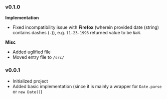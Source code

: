 ### v0.1.0

**Implementation**
- Fixed incompatibility issue with **Firefox** (wherein provided date (string) contains dashes (`-`)), e.g. `11-23-1996` returned value to be `NaN`.

**Misc**
- Added uglified file
- Moved entry file to `/src/`

### v0.0.1

- Initialized project
- Added basic implementation (since it is mainly a wrapper for ```Date.parse``` or ```new Date()```)